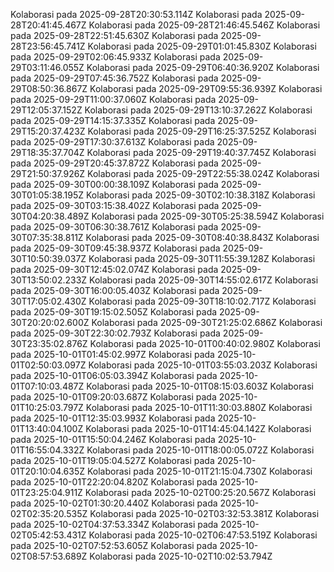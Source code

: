 
Kolaborasi pada 2025-09-28T20:30:53.114Z
Kolaborasi pada 2025-09-28T20:41:45.467Z
Kolaborasi pada 2025-09-28T21:46:45.546Z
Kolaborasi pada 2025-09-28T22:51:45.630Z
Kolaborasi pada 2025-09-28T23:56:45.741Z
Kolaborasi pada 2025-09-29T01:01:45.830Z
Kolaborasi pada 2025-09-29T02:06:45.933Z
Kolaborasi pada 2025-09-29T03:11:46.055Z
Kolaborasi pada 2025-09-29T06:40:36.920Z
Kolaborasi pada 2025-09-29T07:45:36.752Z
Kolaborasi pada 2025-09-29T08:50:36.867Z
Kolaborasi pada 2025-09-29T09:55:36.939Z
Kolaborasi pada 2025-09-29T11:00:37.060Z
Kolaborasi pada 2025-09-29T12:05:37.152Z
Kolaborasi pada 2025-09-29T13:10:37.262Z
Kolaborasi pada 2025-09-29T14:15:37.335Z
Kolaborasi pada 2025-09-29T15:20:37.423Z
Kolaborasi pada 2025-09-29T16:25:37.525Z
Kolaborasi pada 2025-09-29T17:30:37.613Z
Kolaborasi pada 2025-09-29T18:35:37.704Z
Kolaborasi pada 2025-09-29T19:40:37.745Z
Kolaborasi pada 2025-09-29T20:45:37.872Z
Kolaborasi pada 2025-09-29T21:50:37.926Z
Kolaborasi pada 2025-09-29T22:55:38.024Z
Kolaborasi pada 2025-09-30T00:00:38.109Z
Kolaborasi pada 2025-09-30T01:05:38.195Z
Kolaborasi pada 2025-09-30T02:10:38.318Z
Kolaborasi pada 2025-09-30T03:15:38.402Z
Kolaborasi pada 2025-09-30T04:20:38.489Z
Kolaborasi pada 2025-09-30T05:25:38.594Z
Kolaborasi pada 2025-09-30T06:30:38.761Z
Kolaborasi pada 2025-09-30T07:35:38.811Z
Kolaborasi pada 2025-09-30T08:40:38.843Z
Kolaborasi pada 2025-09-30T09:45:38.937Z
Kolaborasi pada 2025-09-30T10:50:39.037Z
Kolaborasi pada 2025-09-30T11:55:39.128Z
Kolaborasi pada 2025-09-30T12:45:02.074Z
Kolaborasi pada 2025-09-30T13:50:02.233Z
Kolaborasi pada 2025-09-30T14:55:02.617Z
Kolaborasi pada 2025-09-30T16:00:05.403Z
Kolaborasi pada 2025-09-30T17:05:02.430Z
Kolaborasi pada 2025-09-30T18:10:02.717Z
Kolaborasi pada 2025-09-30T19:15:02.505Z
Kolaborasi pada 2025-09-30T20:20:02.600Z
Kolaborasi pada 2025-09-30T21:25:02.686Z
Kolaborasi pada 2025-09-30T22:30:02.793Z
Kolaborasi pada 2025-09-30T23:35:02.876Z
Kolaborasi pada 2025-10-01T00:40:02.980Z
Kolaborasi pada 2025-10-01T01:45:02.997Z
Kolaborasi pada 2025-10-01T02:50:03.097Z
Kolaborasi pada 2025-10-01T03:55:03.203Z
Kolaborasi pada 2025-10-01T06:05:03.394Z
Kolaborasi pada 2025-10-01T07:10:03.487Z
Kolaborasi pada 2025-10-01T08:15:03.603Z
Kolaborasi pada 2025-10-01T09:20:03.687Z
Kolaborasi pada 2025-10-01T10:25:03.797Z
Kolaborasi pada 2025-10-01T11:30:03.880Z
Kolaborasi pada 2025-10-01T12:35:03.993Z
Kolaborasi pada 2025-10-01T13:40:04.100Z
Kolaborasi pada 2025-10-01T14:45:04.142Z
Kolaborasi pada 2025-10-01T15:50:04.246Z
Kolaborasi pada 2025-10-01T16:55:04.332Z
Kolaborasi pada 2025-10-01T18:00:05.072Z
Kolaborasi pada 2025-10-01T19:05:04.527Z
Kolaborasi pada 2025-10-01T20:10:04.635Z
Kolaborasi pada 2025-10-01T21:15:04.730Z
Kolaborasi pada 2025-10-01T22:20:04.820Z
Kolaborasi pada 2025-10-01T23:25:04.911Z
Kolaborasi pada 2025-10-02T00:25:20.567Z
Kolaborasi pada 2025-10-02T01:30:20.440Z
Kolaborasi pada 2025-10-02T02:35:20.535Z
Kolaborasi pada 2025-10-02T03:32:53.381Z
Kolaborasi pada 2025-10-02T04:37:53.334Z
Kolaborasi pada 2025-10-02T05:42:53.431Z
Kolaborasi pada 2025-10-02T06:47:53.519Z
Kolaborasi pada 2025-10-02T07:52:53.605Z
Kolaborasi pada 2025-10-02T08:57:53.689Z
Kolaborasi pada 2025-10-02T10:02:53.794Z